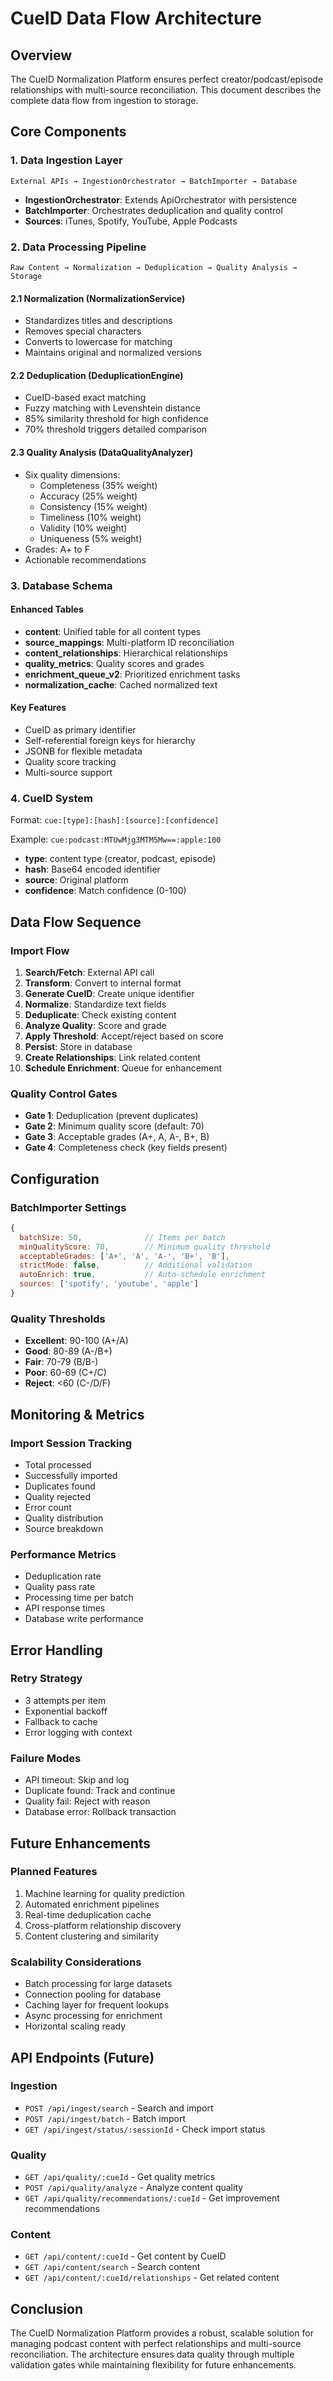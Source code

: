 # CueID Data Flow Architecture

## Overview
The CueID Normalization Platform ensures perfect creator/podcast/episode relationships with multi-source reconciliation. This document describes the complete data flow from ingestion to storage.

## Core Components

### 1. Data Ingestion Layer
```
External APIs → IngestionOrchestrator → BatchImporter → Database
```

- **IngestionOrchestrator**: Extends ApiOrchestrator with persistence
- **BatchImporter**: Orchestrates deduplication and quality control
- **Sources**: iTunes, Spotify, YouTube, Apple Podcasts

### 2. Data Processing Pipeline

```
Raw Content → Normalization → Deduplication → Quality Analysis → Storage
```

#### 2.1 Normalization (NormalizationService)
- Standardizes titles and descriptions
- Removes special characters
- Converts to lowercase for matching
- Maintains original and normalized versions

#### 2.2 Deduplication (DeduplicationEngine)
- CueID-based exact matching
- Fuzzy matching with Levenshtein distance
- 85% similarity threshold for high confidence
- 70% threshold triggers detailed comparison

#### 2.3 Quality Analysis (DataQualityAnalyzer)
- Six quality dimensions:
  - Completeness (35% weight)
  - Accuracy (25% weight)
  - Consistency (15% weight)
  - Timeliness (10% weight)
  - Validity (10% weight)
  - Uniqueness (5% weight)
- Grades: A+ to F
- Actionable recommendations

### 3. Database Schema

#### Enhanced Tables
- **content**: Unified table for all content types
- **source_mappings**: Multi-platform ID reconciliation
- **content_relationships**: Hierarchical relationships
- **quality_metrics**: Quality scores and grades
- **enrichment_queue_v2**: Prioritized enrichment tasks
- **normalization_cache**: Cached normalized text

#### Key Features
- CueID as primary identifier
- Self-referential foreign keys for hierarchy
- JSONB for flexible metadata
- Quality score tracking
- Multi-source support

### 4. CueID System

Format: `cue:[type]:[hash]:[source]:[confidence]`

Example: `cue:podcast:MTUwMjg3MTM5Mw==:apple:100`

- **type**: content type (creator, podcast, episode)
- **hash**: Base64 encoded identifier
- **source**: Original platform
- **confidence**: Match confidence (0-100)

## Data Flow Sequence

### Import Flow
1. **Search/Fetch**: External API call
2. **Transform**: Convert to internal format
3. **Generate CueID**: Create unique identifier
4. **Normalize**: Standardize text fields
5. **Deduplicate**: Check existing content
6. **Analyze Quality**: Score and grade
7. **Apply Threshold**: Accept/reject based on score
8. **Persist**: Store in database
9. **Create Relationships**: Link related content
10. **Schedule Enrichment**: Queue for enhancement

### Quality Control Gates
- **Gate 1**: Deduplication (prevent duplicates)
- **Gate 2**: Minimum quality score (default: 70)
- **Gate 3**: Acceptable grades (A+, A, A-, B+, B)
- **Gate 4**: Completeness check (key fields present)

## Configuration

### BatchImporter Settings
```javascript
{
  batchSize: 50,              // Items per batch
  minQualityScore: 70,        // Minimum quality threshold
  acceptableGrades: ['A+', 'A', 'A-', 'B+', 'B'],
  strictMode: false,          // Additional validation
  autoEnrich: true,           // Auto-schedule enrichment
  sources: ['spotify', 'youtube', 'apple']
}
```

### Quality Thresholds
- **Excellent**: 90-100 (A+/A)
- **Good**: 80-89 (A-/B+)
- **Fair**: 70-79 (B/B-)
- **Poor**: 60-69 (C+/C)
- **Reject**: <60 (C-/D/F)

## Monitoring & Metrics

### Import Session Tracking
- Total processed
- Successfully imported
- Duplicates found
- Quality rejected
- Error count
- Quality distribution
- Source breakdown

### Performance Metrics
- Deduplication rate
- Quality pass rate
- Processing time per batch
- API response times
- Database write performance

## Error Handling

### Retry Strategy
- 3 attempts per item
- Exponential backoff
- Fallback to cache
- Error logging with context

### Failure Modes
- API timeout: Skip and log
- Duplicate found: Track and continue
- Quality fail: Reject with reason
- Database error: Rollback transaction

## Future Enhancements

### Planned Features
1. Machine learning for quality prediction
2. Automated enrichment pipelines
3. Real-time deduplication cache
4. Cross-platform relationship discovery
5. Content clustering and similarity

### Scalability Considerations
- Batch processing for large datasets
- Connection pooling for database
- Caching layer for frequent lookups
- Async processing for enrichment
- Horizontal scaling ready

## API Endpoints (Future)

### Ingestion
- `POST /api/ingest/search` - Search and import
- `POST /api/ingest/batch` - Batch import
- `GET /api/ingest/status/:sessionId` - Check import status

### Quality
- `GET /api/quality/:cueId` - Get quality metrics
- `POST /api/quality/analyze` - Analyze content quality
- `GET /api/quality/recommendations/:cueId` - Get improvement recommendations

### Content
- `GET /api/content/:cueId` - Get content by CueID
- `GET /api/content/search` - Search content
- `GET /api/content/:cueId/relationships` - Get related content

## Conclusion

The CueID Normalization Platform provides a robust, scalable solution for managing podcast content with perfect relationships and multi-source reconciliation. The architecture ensures data quality through multiple validation gates while maintaining flexibility for future enhancements.